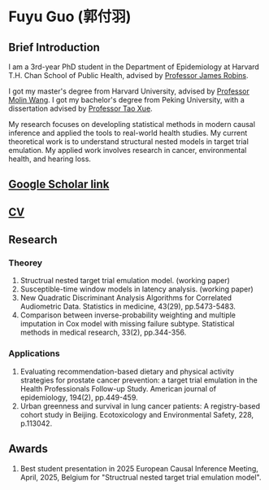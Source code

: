 # Fuyu Guo (郭付羽)

## Brief Introduction
I am a 3rd-year PhD student in the Department of Epidemiology at Harvard T.H. Chan School of Public Health, advised by  [Professor James Robins](https://hsph.harvard.edu/profile/james-m-robins/).

I got my master's degree from Harvard University, advised by [Professor Molin Wang](https://hsph.harvard.edu/profile/molin-wang/). I got my bachelor's degree from Peking University, with a dissertation advised by [Professor Tao Xue](https://sph.pku.edu.cn/info/1671/4758.htm).

My research focuses on developling statistical methods in modern causal inference and applied the tools to real-world health studies. My current theoretical work is to understand structural nested models in target trial emulation. My applied work involves research in cancer, environmental health, and hearing loss.

## [Google Scholar link](https://scholar.google.com/citations?user=uECVOrYAAAAJ&hl=en) 
## [CV](https://github.com/fyGuo/fyGuo.github.io/blob/main/FuyuGuo_CV_June02.pdf)

## Research
### Theorey
1. Structrual nested target trial emulation model. (working paper)
2. Susceptible-time window models in latency analysis. (working paper)
3. New Quadratic Discriminant Analysis Algorithms for Correlated Audiometric Data. Statistics in medicine, 43(29), pp.5473-5483.
4. Comparison between inverse-probability weighting and multiple imputation in Cox model with missing failure subtype. Statistical methods in medical research, 33(2), pp.344-356.

### Applications
1. Evaluating recommendation-based dietary and physical activity strategies for prostate cancer prevention: a target trial emulation in the Health Professionals Follow-up Study. American journal of epidemiology, 194(2), pp.449-459.
2. Urban greenness and survival in lung cancer patients: A registry-based cohort study in Beijing. Ecotoxicology and Environmental Safety, 228, p.113042.

## Awards
1. Best student presentation in 2025 European Causal Inference Meeting, April, 2025, Belgium for "Structrual nested target trial emulation model".
